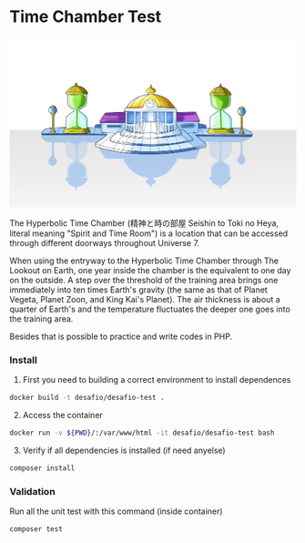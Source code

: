 # Time Chamber Test

![Time Chamber Test](.github/time_chamber.png?raw=true)

The Hyperbolic Time Chamber (精神と時の部屋 Seishin to Toki no Heya, literal meaning "Spirit and Time Room") is a location that can be accessed through different doorways throughout Universe 7.

When using the entryway to the Hyperbolic Time Chamber through The Lookout on Earth, one year inside the chamber is the equivalent to one day on the outside. A step over the threshold of the training area brings one immediately into ten times Earth's gravity (the same as that of Planet Vegeta, Planet Zoon, and King Kai's Planet). The air thickness is about a quarter of Earth's and the temperature fluctuates the deeper one goes into the training area. 

Besides that is possible to practice and write codes in PHP.

### Install

1. First you need to building a correct environment to install dependences
```sh
docker build -t desafio/desafio-test .
```

2. Access the container
```sh
docker run -v ${PWD}/:/var/www/html -it desafio/desafio-test bash
```

3. Verify if all dependencies is installed (if need anyelse)
```sh
composer install
```

### Validation

Run all the unit test with this command (inside container)
```sh
composer test
```
